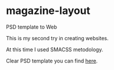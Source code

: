 # magazine-layout
PSD template to Web

This is my second try in creating websites.

At this time I used SMACSS metodology.

Clear PSD template you can find [here](http://blazrobar.com/tutorials-and-articles/10-free-psd-website-templates-to-get-any-design-project-started/).
